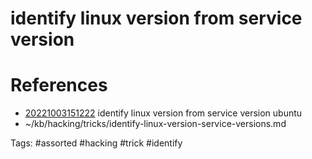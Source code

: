 # identify linux version from service version

# References
- [20221003151222](/zet/20221003151222/README.md) identify linux version from service version ubuntu
- ~/kb/hacking/tricks/identify-linux-version-service-versions.md

Tags:
    #assorted #hacking #trick #identify
